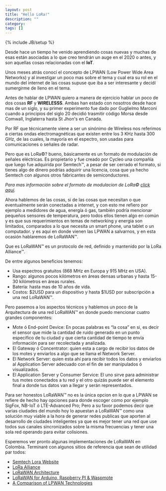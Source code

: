 ```yaml
---
layout: post
title: "Hello LoRa!"
description: ""
category: 
tags: []
---
```

{% include JB/setup %}

Desde hace un tiempo he venido aprendiendo cosas nuevas y muchas de esas están asociadas a lo que creo tendrán un auge en el 2020 o antes, y son aquellas cosas relacionadas con el **IoT**.

Unos meses atrás conocí el concepto de LPWAN (Low Power Wide Area Networks) y al investigar un poco mas sobre el tema y cual era su rol en el mundo del internet de las cosas supuse que iba a ser interesante y decidí sumergirme de lleno en el tema.

Antes de hablar de LPWAN quiero a manera de ejercicio hablar un poco de dos cosas **RF** y **WIRELESSS**. Ambas han estado con nosotros desde hace mas de un siglo, y su primer experimento fue dado por Guglielmo Marconi cuando a principios del siglo 20 decidió trasmitir código Morsa desde Comwall, Inglaterra hasta St Jhon's en Canada.

Por RF que técnicamente viene a ser un sinónimo de Wireless nos referimos a ciertas ondas electromagnéticas que existen entre los 3 KHz hasta 300 GHz, de las cuales, la mayoría en el espectro, son usadas para comunicaciones o señales de radar.

Pero que es LoRa&copy;? bueno, básicamente es un formato de modulación de señales eléctricas. Es propietario y fue creado por Cycleo una compañía que luego fue adquirida por Semtech&trade;, a pesar de ser cerrado el formato, si tienes algo de dinero podrías adquirir una licencia, cosa que ya hecho Semtech con algunos otros fabricantes de semiconductores.

*Para mas información sobre el formato de modulacion de LoRa&copy; [click aqui](https://www.link-labs.com/what-is-lora).*

Ahora hablemos de las cosas, si de las cosas que necesitan o que eventualmente serán conectadas a internet, y con esto me refiero por ejemplo a medidores de agua, energía ó gas, también podría mencionar pequeños sensores de temperatura, pero todos ellos tienen algo en común y es que sus requerimientos en temas de networking y energia son limitados, comparados a lo que necesita un smart phone, una tablet o un computador. y es aquí en donde vienen las LPWAN a salvarnos, y en esta ocasión hablaremos de LoRaWAN&trade;.

Que es LoRaWAN&trade; es un protocolo de red, definido y mantenido por la LoRa Alliance&trade;.

De entre algunos beneficios tenemos:

* Usa espectros gratuitos (868 MHz en Europa y 915 MHz en USA).
* Rango: algunos pocos kilómetros en áreas densas urbanas y hasta 15-30 kilómetros en áreas rurales.
* Batería: hasta mas de 10 años de vida.
* Costos: $2USD para un dispositivo y hasta $1USD por subscripción a una red LoRaWAN&trade;.

Pero pasemos a los aspectos técnicos y hablemos un poco de la Arquitectura de una red LoRaWAN&trade; en donde puedo mencionar cuatro grandes componentes:

* Mote ó End-point Device: En pocas palabras es “la cosa” en si, es decir el sensor que mide la cantidad de ruido generado en un punto especifico de tu ciudad y que cierta cantidad de tiempo te envía información para ser recolectada y analizada.
* El Gateway ó Concentrator: quien esta a cargo de recibir los datos de los motes y enviarlos a algo que se llama el Network Server.
* El Network Server: quien esta ahí para recibir todos los datos y enviarlos al Application Server adecuado con el fin de ser manipulados ó visualizados.
* El Application Server y Consumer Service: El uno sirve para administrar tus motes conectados a tu red y el otro quizás puede ser el elemento final a donde tus datos van a llegar y serán representados.


Para ser honestos LoRaWAN&trade; no es la única opcion en lo que a LPWAN se refiere de hecho hay opciones para donde escoger como por ejemplo SigFox, NB-IoT ó LTE-Advanced Pro; Pero a su favor podemos decir que varias ciudades del mundo hoy lo apuestan a LoRaWAN&trade; como una solución muy viable a la hora de generar redes publicas que aporten al desarrollo de ciudades inteligentes ya que es mejor tener una red que use todos sus canales sincronizados sobre la misma frecuencias y tener una sola red operando para evitar colisiones.

Esperemos ver pronto algunas implementaciones de LoRaWAN en Colombia. Terminaré con algunos sitios de referencia que sean de utilidad par todos:

* [Semtech Lora Website](http://www.semtech.com/wireless-rf/internet-of-things/)
* [LoRa Alliance](https://www.lora-alliance.org)
* [LoRaWAN Architecture](http://www.3glteinfo.com/lora/lora-architecture/)
* [LoRaWAN for Arduino, Raspberry PI & Waspmote](https://www.cooking-hacks.com/documentation/tutorials/lorawan-for-arduino-raspberry-pi-waspmote-868-900-915-433-mhz/)
* [A Comparison of LPWAN Technologies](http://www.digi.com/blog/iot/lpwan-technology-comparison/)

